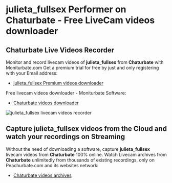 # julieta_fullsex Performer on Chaturbate - Free LiveCam videos downloader

## Chaturbate Live Videos Recorder

Monitor and record livecam videos of **julieta_fullsex** from **Chaturbate** with Moniturbate.com
Get a premium trial for free by just and only registering with your Email address:
* [julieta_fullsex Premium videos downloader](https://moniturbate.com/request-demo-licence-key.html)

Free livecam videos downloader - Moniturbate Software:
* [Chaturbate videos downloader](https://moniturbate.com/moniturbate-download-software.html)

![julieta_fullsex livecam videos recorder](https://peachurnet.com/templates/moniturbate-software.png)


## Capture julieta_fullsex videos from the Cloud and watch your recordings on Streaming

Without the need of downloading a software, capture **julieta_fullsex** livecam videos from **Chaturbate** 100% online.
Watch Livecam archives from **Chaturbate** unlimitedly from thousands of existing recordings, only on Peachurbate.com and its websites network:
* [Chaturbate videos archives](https://peachurnet.com/)
